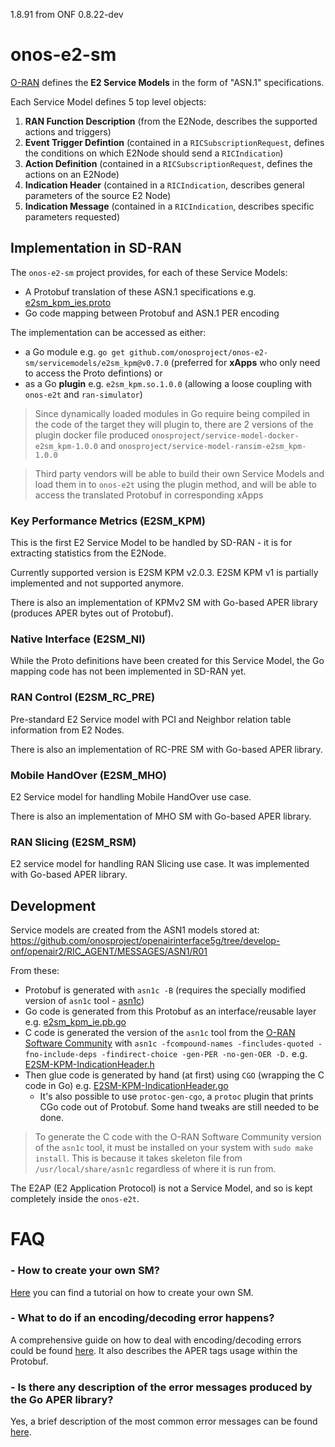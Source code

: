 <!--
SPDX-FileCopyrightText: 2019-present Open Networking Foundation <info@opennetworking.org>

SPDX-License-Identifier: Apache-2.0
-->
1.8.91  from ONF 0.8.22-dev
# onos-e2-sm
[O-RAN] defines the **E2 Service Models** in the form of "ASN.1" specifications. 

Each Service Model defines 5 top level objects:
1. **RAN Function Description** (from the E2Node, describes the supported actions and triggers)
1. **Event Trigger Defintion** (contained in a `RICSubscriptionRequest`, defines the conditions on which E2Node should send a `RICIndication`)
1. **Action Definition** (contained in a `RICSubscriptionRequest`, defines the actions on an E2Node)
1. **Indication Header** (contained in a `RICIndication`, describes general parameters of the source E2 Node)
1. **Indication Message** (contained in a `RICIndication`, describes specific parameters requested)

## Implementation in SD-RAN
The `onos-e2-sm` project provides, for each of these Service Models:
* A Protobuf translation of these ASN.1 specifications e.g. [e2sm_kpm_ies.proto](servicemodels/e2sm_kpm/v1beta1/e2sm_kpm_ies.proto)
* Go code mapping between Protobuf and ASN.1 PER encoding

The implementation can be accessed as either:
* a Go module e.g. `go get github.com/onosproject/onos-e2-sm/servicemodels/e2sm_kpm@v0.7.0`
  (preferred for **xApps** who only need to access the Proto defintions) or
* as a Go **plugin** e.g. `e2sm_kpm.so.1.0.0` (allowing a loose coupling with `onos-e2t` and `ran-simulator`)

> Since dynamically loaded modules in Go require being compiled in the code of the target they will plugin to, there
> are 2 versions of the plugin docker file produced `onosproject/service-model-docker-e2sm_kpm-1.0.0`
> and `onosproject/service-model-ransim-e2sm_kpm-1.0.0`

> Third party vendors will be able to build their own Service Models and load them in to `onos-e2t` using the plugin method,
> and will be able to access the translated Protobuf in corresponding xApps

### Key Performance Metrics (E2SM_KPM)
This is the first E2 Service Model to be handled by SD-RAN - it is for extracting statistics from the E2Node.

Currently supported version is E2SM KPM v2.0.3. E2SM KPM v1 is partially implemented and not supported anymore.

There is also an implementation of KPMv2 SM with Go-based APER library (produces APER bytes out of Protobuf).


### Native Interface (E2SM_NI)
While the Proto definitions have been created for this Service Model, the Go mapping code has not been implemented in SD-RAN yet.

### RAN Control (E2SM_RC_PRE)
Pre-standard E2 Service model with PCI and Neighbor relation table information from E2 Nodes.

There is also an implementation of RC-PRE SM with Go-based APER library.

### Mobile HandOver (E2SM_MHO)
E2 Service model for handling Mobile HandOver use case.

There is also an implementation of MHO SM with Go-based APER library.

### RAN Slicing (E2SM_RSM)
E2 service model for handling RAN Slicing use case. It was implemented with Go-based APER library.

## Development
Service models are created from the ASN1 models stored at:
https://github.com/onosproject/openairinterface5g/tree/develop-onf/openair2/RIC_AGENT/MESSAGES/ASN1/R01

From these:

* Protobuf is generated with `asn1c -B` (requires the specially modified version of `asn1c` tool - [asn1c](https://github.com/onosproject/asn1c))
* Go code is generated from this Protobuf as an interface/reusable layer e.g. [e2sm_kpm_ie.pb.go](servicemodels/e2sm_kpm/v1beta1/e2sm-kpm-ies/e2sm_kpm_ies.pb.go)
* C code is generated the version of the `asn1c` tool from the [O-RAN Software Community](https://gerrit.o-ran-sc.org/r/admin/repos/com/asn1c)
  with `asn1c -fcompound-names -fincludes-quoted -fno-include-deps -findirect-choice -gen-PER -no-gen-OER -D.` e.g. [E2SM-KPM-IndicationHeader.h](servicemodels/e2sm_kpm/kpmctypes/E2SM-KPM-IndicationHeader.h)
* Then glue code is generated by hand (at first) using `CGO` (wrapping the C code in Go) e.g. [E2SM-KPM-IndicationHeader.go](servicemodels/e2sm_kpm/kpmctypes/E2SM-KPM-IndicationHeader.go)
  * It's also possible to use `protoc-gen-cgo`, a `protoc` plugin that prints CGo code out of Protobuf. Some hand tweaks are still needed to be done.  

> To generate the C code with the O-RAN Software Community version of the `asn1c` tool,
> it must be installed on your system with `sudo make install`.
> This is because it takes skeleton file from `/usr/local/share/asn1c`
> regardless of where it is run from.

The E2AP (E2 Application Protocol) is not a Service Model, and so is kept completely inside the `onos-e2t`.

[O-RAN]: https://www.o-ran.org/

# FAQ
### - How to create your own SM?
[Here](docs/sm-howto.md) you can find a tutorial on how to create your own SM.

### - What to do if an encoding/decoding error happens?
A comprehensive guide on how to deal with encoding/decoding errors could be found [here](docs/encoding_issues-howto.md).
It also describes the APER tags usage within the Protobuf.

### - Is there any description of the error messages produced by the Go APER library?
Yes, a brief description of the most common error messages can be found [here](https://github.com/onosproject/onos-lib-go/blob/master/pkg/asn1/aper/error_list.md). 
